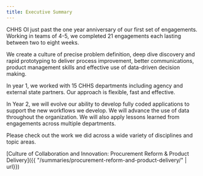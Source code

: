```yaml
---
title: Executive Summary
---
```

CHHS OI just past the one year anniversary of our first set of engagements. Working in teams of 4-5, we completed 21 engagements each lasting between two to eight weeks. 

We create a culture of precise problem definition, deep dive discovery and rapid prototyping to deliver process improvement, better communications, product management skills and effective use of data-driven decision making. 

In year 1, we worked with 15 CHHS departments including agency and external state partners. Our approach is flexible, fast and effective.

In Year 2, we will evolve our ability to develop fully coded applications to support the new workflows we develop. We will advance the use of data throughout the organization. We will also apply lessons learned from engagements across multiple departments.

Please check out the work we did across a wide variety of disciplines and topic areas. 

[Culture of Collaboration and Innovation: Procurement Reform & Product Delivery]({{ "/summaries/procurement-reform-and-product-delivery/" | url}})